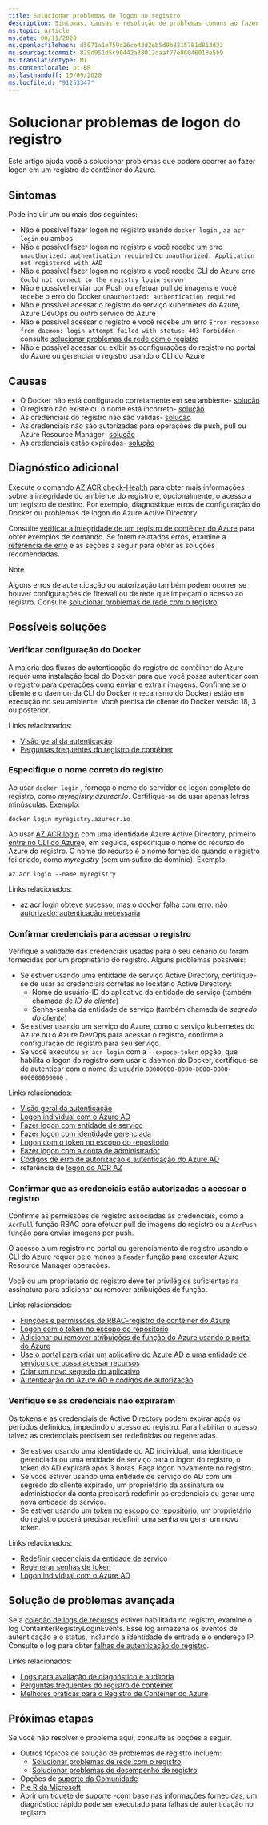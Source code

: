 ```yaml
---
title: Solucionar problemas de logon no registro
description: Sintomas, causas e resolução de problemas comuns ao fazer logon em um registro de contêiner do Azure
ms.topic: article
ms.date: 08/11/2020
ms.openlocfilehash: d5071a1e759d26ce43d2eb5d9b8215781d813d33
ms.sourcegitcommit: 829d951d5c90442a38012daaf77e86046018e5b9
ms.translationtype: MT
ms.contentlocale: pt-BR
ms.lasthandoff: 10/09/2020
ms.locfileid: "91253347"
---
```

# <a name="troubleshoot-registry-login"></a>Solucionar problemas de logon do registro

Este artigo ajuda você a solucionar problemas que podem ocorrer ao fazer logon em um registro de contêiner do Azure. 

## <a name="symptoms"></a>Sintomas

Pode incluir um ou mais dos seguintes:

* Não é possível fazer logon no registro usando `docker login` , `az acr login` ou ambos
* Não é possível fazer logon no registro e você recebe um erro `unauthorized: authentication required` ou `unauthorized: Application not registered with AAD`
* Não é possível fazer logon no registro e você recebe CLI do Azure erro `Could not connect to the registry login server`
* Não é possível enviar por Push ou efetuar pull de imagens e você recebe o erro do Docker `unauthorized: authentication required`
* Não é possível acessar o registro do serviço kubernetes do Azure, Azure DevOps ou outro serviço do Azure
* Não é possível acessar o registro e você recebe um erro `Error response from daemon: login attempt failed with status: 403 Forbidden` -consulte [solucionar problemas de rede com o registro](container-registry-troubleshoot-access.md)
* Não é possível acessar ou exibir as configurações do registro no portal do Azure ou gerenciar o registro usando o CLI do Azure

## <a name="causes"></a>Causas

* O Docker não está configurado corretamente em seu ambiente- [solução](#check-docker-configuration)
* O registro não existe ou o nome está incorreto- [solução](#specify-correct-registry-name)
* As credenciais do registro não são válidas- [solução](#confirm-credentials-to-access-registry)
* As credenciais não são autorizadas para operações de push, pull ou Azure Resource Manager- [solução](#confirm-credentials-are-authorized-to-access-registry)
* As credenciais estão expiradas- [solução](#check-that-credentials-arent-expired)

## <a name="further-diagnosis"></a>Diagnóstico adicional 

Execute o comando [AZ ACR check-Health](/cli/azure/acr#az-acr-check-health) para obter mais informações sobre a integridade do ambiente do registro e, opcionalmente, o acesso a um registro de destino. Por exemplo, diagnostique erros de configuração do Docker ou problemas de logon do Azure Active Directory. 

Consulte [verificar a integridade de um registro de contêiner do Azure](container-registry-check-health.md) para obter exemplos de comando. Se forem relatados erros, examine a [referência de erro](container-registry-health-error-reference.md) e as seções a seguir para obter as soluções recomendadas.

> [!NOTE]
> Alguns erros de autenticação ou autorização também podem ocorrer se houver configurações de firewall ou de rede que impeçam o acesso ao registro. Consulte [solucionar problemas de rede com o registro](container-registry-troubleshoot-access.md).

## <a name="potential-solutions"></a>Possíveis soluções

### <a name="check-docker-configuration"></a>Verificar configuração do Docker

A maioria dos fluxos de autenticação do registro de contêiner do Azure requer uma instalação local do Docker para que você possa autenticar com o registro para operações como enviar e extrair imagens. Confirme se o cliente e o daemon da CLI do Docker (mecanismo do Docker) estão em execução no seu ambiente. Você precisa de cliente do Docker versão 18, 3 ou posterior.

Links relacionados:

* [Visão geral da autenticação](container-registry-authentication.md#authentication-options)
* [Perguntas frequentes do registro de contêiner](container-registry-faq.md)

### <a name="specify-correct-registry-name"></a>Especifique o nome correto do registro

Ao usar `docker login` , forneça o nome do servidor de logon completo do registro, como *myregistry.azurecr.Io*. Certifique-se de usar apenas letras minúsculas. Exemplo:

```console
docker login myregistry.azurecr.io
```

Ao usar [AZ ACR login](/cli/azure/acr#az-acr-login) com uma identidade Azure Active Directory, primeiro [entre no CLI do Azure](/cli/azure/authenticate-azure-cli)e, em seguida, especifique o nome do recurso do Azure do registro. O nome do recurso é o nome fornecido quando o registro foi criado, como *myregistry* (sem um sufixo de domínio). Exemplo:

```azurecli
az acr login --name myregistry
```

Links relacionados:

* [az acr login obteve sucesso, mas o docker falha com erro: não autorizado: autenticação necessária](container-registry-faq.md#az-acr-login-succeeds-but-docker-fails-with-error-unauthorized-authentication-required )

### <a name="confirm-credentials-to-access-registry"></a>Confirmar credenciais para acessar o registro

Verifique a validade das credenciais usadas para o seu cenário ou foram fornecidas por um proprietário do registro. Alguns problemas possíveis:

* Se estiver usando uma entidade de serviço Active Directory, certifique-se de usar as credenciais corretas no locatário Active Directory:
  * Nome de usuário-ID do aplicativo da entidade de serviço (também chamada de *ID do cliente*)
  * Senha-senha da entidade de serviço (também chamada de *segredo do cliente*)
* Se estiver usando um serviço do Azure, como o serviço kubernetes do Azure ou o Azure DevOps para acessar o registro, confirme a configuração do registro para seu serviço.
* Se você executou `az acr login` com a `--expose-token` opção, que habilita o logon do registro sem usar o daemon do Docker, certifique-se de autenticar com o nome de usuário `00000000-0000-0000-0000-000000000000` .

Links relacionados:

* [Visão geral da autenticação](container-registry-authentication.md#authentication-options)
* [Logon individual com o Azure AD](container-registry-authentication.md#individual-login-with-azure-ad)
* [Fazer logon com entidade de serviço](container-registry-auth-service-principal.md)
* [Fazer logon com identidade gerenciada](container-registry-authentication-managed-identity.md)
* [Logon com o token no escopo do repositório](container-registry-repository-scoped-permissions.md)
* [Fazer logon com a conta de administrador](container-registry-authentication.md#admin-account)
* [Códigos de erro de autorização e autenticação do Azure AD](../active-directory/develop/reference-aadsts-error-codes.md)
* referência de [logon do ACR AZ](/cli/azure/acr#az-acr-login)

### <a name="confirm-credentials-are-authorized-to-access-registry"></a>Confirmar que as credenciais estão autorizadas a acessar o registro

Confirme as permissões de registro associadas às credenciais, como a `AcrPull` função RBAC para efetuar pull de imagens do registro ou a `AcrPush` função para enviar imagens por push. 

O acesso a um registro no portal ou gerenciamento de registro usando o CLI do Azure requer pelo menos a `Reader` função para executar Azure Resource Manager operações.

Você ou um proprietário do registro deve ter privilégios suficientes na assinatura para adicionar ou remover atribuições de função.

Links relacionados:

* [Funções e permissões de RBAC-registro de contêiner do Azure](container-registry-roles.md)
* [Logon com o token no escopo do repositório](container-registry-repository-scoped-permissions.md)
* [Adicionar ou remover atribuições de função do Azure usando o portal do Azure](../role-based-access-control/role-assignments-portal.md)
* [Use o portal para criar um aplicativo do Azure AD e uma entidade de serviço que possa acessar recursos](../active-directory/develop/howto-create-service-principal-portal.md)
* [Criar um novo segredo do aplicativo](../active-directory/develop/howto-create-service-principal-portal.md#option-2-create-a-new-application-secret)
* [Autenticação do Azure AD e códigos de autorização](../active-directory/develop/reference-aadsts-error-codes.md)

### <a name="check-that-credentials-arent-expired"></a>Verifique se as credenciais não expiraram

Os tokens e as credenciais de Active Directory podem expirar após os períodos definidos, impedindo o acesso ao registro. Para habilitar o acesso, talvez as credenciais precisem ser redefinidas ou regeneradas.

* Se estiver usando uma identidade do AD individual, uma identidade gerenciada ou uma entidade de serviço para o logon do registro, o token do AD expirará após 3 horas. Faça logon novamente no registro.  
* Se você estiver usando uma entidade de serviço do AD com um segredo do cliente expirado, um proprietário da assinatura ou administrador da conta precisará redefinir as credenciais ou gerar uma nova entidade de serviço.
* Se estiver usando um [token no escopo do repositório](container-registry-repository-scoped-permissions.md), um proprietário do registro poderá precisar redefinir uma senha ou gerar um novo token.

Links relacionados:

* [Redefinir credenciais da entidade de serviço](/cli/azure/ad/sp/credential#az-ad-sp-credential-reset)
* [Regenerar senhas de token](container-registry-repository-scoped-permissions.md#regenerate-token-passwords)
* [Logon individual com o Azure AD](container-registry-authentication.md#individual-login-with-azure-ad)

## <a name="advanced-troubleshooting"></a>Solução de problemas avançada

Se a [coleção de logs de recursos](container-registry-diagnostics-audit-logs.md) estiver habilitada no registro, examine o log ContainterRegistryLoginEvents. Esse log armazena os eventos de autenticação e o status, incluindo a identidade de entrada e o endereço IP. Consulte o log para obter [falhas de autenticação do registro](container-registry-diagnostics-audit-logs.md#registry-authentication-failures). 

Links relacionados:

* [Logs para avaliação de diagnóstico e auditoria](container-registry-diagnostics-audit-logs.md)
* [Perguntas frequentes do registro de contêiner](container-registry-faq.md)
* [Melhores práticas para o Registro de Contêiner do Azure](container-registry-best-practices.md)

## <a name="next-steps"></a>Próximas etapas

Se você não resolver o problema aqui, consulte as opções a seguir.

* Outros tópicos de solução de problemas de registro incluem:
  * [Solucionar problemas de rede com o registro](container-registry-troubleshoot-access.md)
  * [Solucionar problemas de desempenho de registro](container-registry-troubleshoot-performance.md)
* Opções de [suporte da Comunidade](https://azure.microsoft.com/support/community/)
* [P e R da Microsoft](https://docs.microsoft.com/answers/products/)
* [Abrir um tíquete de suporte](https://azure.microsoft.com/support/create-ticket/) -com base nas informações fornecidas, um diagnóstico rápido pode ser executado para falhas de autenticação no registro


